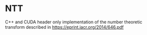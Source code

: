 # NTT
C++ and CUDA header only implementation of the number theoretic transform described in https://eprint.iacr.org/2014/646.pdf
